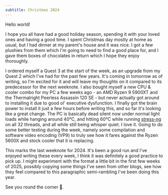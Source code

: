 ```yaml
---
subtitle: Christmas 2024
---
```


Hello world!

I hope you all have had a good holiday season, spending it with your loved ones
and having a good time. I spent Christmas day mostly at home as usual, but I had
dinner at my parent's house and it was nice. I got a few plushies from them
which I'm going to need to find a good place for, and I gave them boxes of
chocolates in return which I hope they enjoy thoroughly.

I ordered myself a Quest 3 at the start of the week, as an upgrade from my Quest
2 which I've had for the past few years. It's coming in tomorrow as of writing,
so I'm excited for it and will leave my thoughts on it compared to its
predecessor for the next weeknote. I also bought myself a new CPU & cooler combo
for my PC a few weeks ago - an AMD Ryzen 9 5900XT and the Thermalright Peerless
Assassin 120 SE - but never actually got around to installing it due to good ol'
executive dysfunction. I finally got the brain power to install it just a few
hours before writing this, and so far it's looking like a great change. The PC
is basically dead silent now under normal light loads while hanging around 40°C,
and hitting 60°C while running
[stress-ng](https://github.com/ColinIanKing/stress-ng) on all 32 threads, and
all while still being whisper quiet. I love it. Going to do some better testing
during the week, namely some compilation and software video encoding (VP9) to
truly see how it fares against the Ryzen 5600X and stock cooler that it is
replacing.

This marks the last weeknote for 2024. It's been a good run and I've enjoyed
writing these every week, I think it was definitely a good practice to pick up.
I might experiment with the format a little bit in the first few weeks of 2025,
possibly copying some things I've seen from other blogs, see how they feel
compared to this paragraphic semi-rambling I've been doing this year.

See you round the corner 🫡.
